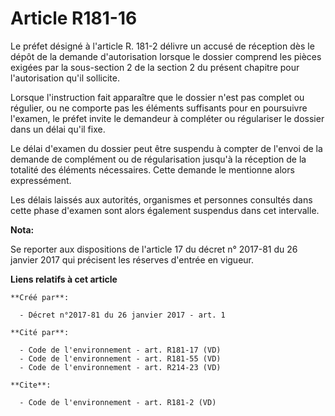 # Article R181-16

Le préfet désigné à l'article R. 181-2 délivre un accusé de réception dès le dépôt de la demande d'autorisation lorsque le
dossier comprend les pièces exigées par la sous-section 2 de la section 2 du présent chapitre pour l'autorisation qu'il
sollicite.

Lorsque l'instruction fait apparaître que le dossier n'est pas complet ou régulier, ou ne comporte pas les éléments
suffisants pour en poursuivre l'examen, le préfet invite le demandeur à compléter ou régulariser le dossier dans un délai
qu'il fixe.

Le délai d'examen du dossier peut être suspendu à compter de l'envoi de la demande de complément ou de régularisation jusqu'à
la réception de la totalité des éléments nécessaires. Cette demande le mentionne alors expressément.

Les délais laissés aux autorités, organismes et personnes consultés dans cette phase d'examen sont alors également suspendus
dans cet intervalle.

**Nota:**

Se reporter aux dispositions de l'article 17 du décret n° 2017-81 du 26 janvier 2017 qui précisent les réserves d'entrée en
vigueur.

**Liens relatifs à cet article**

	**Créé par**:

	  - Décret n°2017-81 du 26 janvier 2017 - art. 1

	**Cité par**:

	  - Code de l'environnement - art. R181-17 (VD)
	  - Code de l'environnement - art. R181-55 (VD)
	  - Code de l'environnement - art. R214-23 (VD)

	**Cite**:

	  - Code de l'environnement - art. R181-2 (VD)
